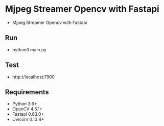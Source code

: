 # Mjpeg Streamer Opencv with Fastapi
* Mjpeg Streamer Opencv with Fastapi

## Run 
* python3 main.py

## Test
* http://localhost:7900

## Requirements
* Python 3.6+
* OpenCV 4.5.1+
* Fastapi 0.63.0+
* Uvicorn 0.13.4+